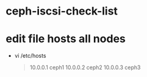# ceph-iscsi-check-list

# edit file hosts all nodes
- vi /etc/hosts
  > 10.0.0.1 ceph1
   10.0.0.2 ceph2
   10.0.0.3 ceph3

